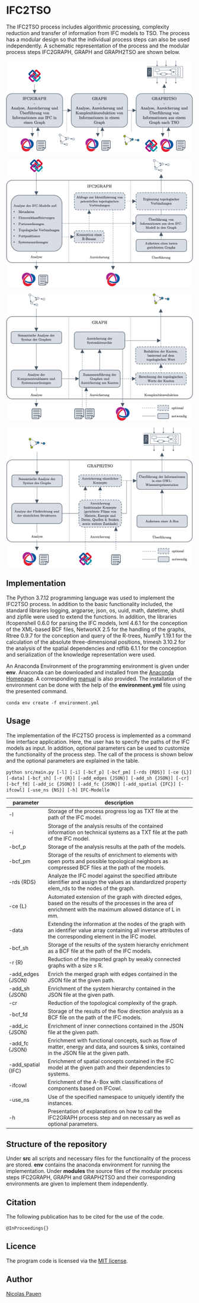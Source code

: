 # IFC2TSO

The IFC2TSO process includes algorithmic processing, complexity reduction and transfer of information from IFC models to TSO. The process has a modular design so that the individual process steps can also be used independently. A schematic representation of the process and the modular process steps IFC2GRAPH, GRAPH and GRAPH2TSO are shown below.


![IFC2TSO](assets/IFC2TSO.png?raw=true "Process of algorithmic processing, complexity reduction and information transfer from IFC to TSO.")

![IFC2GRAPH](assets/IFC2GRAPH.png?raw=true "Schematic representation of a selection of sub-processes and their dependencies in the IFC2GRAPH process step.")

![GRAPH](assets/GRAPH.png?raw=true "Schematic representation of a selection of sub-processes and their dependencies in the GRAPH process step.")

![GRAPH2TSO](assets/GRAPH2TSO.png?raw=true "Schematic representation of a selection of sub-processes and their dependencies in the GRAPH2TSO process step.")




## Implementation
The Python 3.7.12 programming language was used to implement the IFC2TSO process. In addition to the basic functionality included, the standard libraries logging, argparse, json, os, uuid, math, datetime, shutil and zipfile were used to extend the functions. In addition, the libraries ifcopenshell 0.6.0 for parsing the IFC models, lxml 4.6.1 for the conception of the XML-based BCF files, NetworkX 2.5 for the handling of the graphs, Rtree 0.9.7 for the conception and query of the R-trees, NumPy 1.19.1 for the calculation of the absolute three-dimensional positions, trimesh 3.10.2 for the analysis of the spatial dependencies and rdflib 6.1.1 for the conception and serialization of the knowledge representation were used.

An Anaconda Environment of the programming environment is given under **env**. Anaconda can be downloaded and installed from the [Anaconda Homepage](https://www.anaconda.com/products/distribution). A corresponding [manual](https://docs.anaconda.com/anaconda/install/) is also provided. The installation of the environment can be done with the help of the **environment.yml** file using the presented command.

```
conda env create -f environment.yml
```
## Usage

The implementation of the IFC2TSO process is implemented as a command line interface application. Here, the user has to specify the paths of the IFC models as input. In addition, optional parameters can be used to customize the functionality of the process step. The call of the process is shown below and the optional parameters are explained in the table.

```
python src/main.py [-l] [-i] [-bcf_p] [-bcf_pm] [-rds {RDS}] [-ce {L}] [-data] [-bcf_sh] [-r {R}] [-add_edges {JSON}] [-add_sh {JSON}] [-cr] [-bcf_fd] [-add_ic {JSON}] [-add_fc {JSON}] [-add_spatial {IFC}] [-ifcowl] [-use_ns {NS}] [-h] IFC-Modelle
```
|      parameter |description           		 |
|----------------|--------------------------------------|
|-l|Storage of the process progress log as TXT file at the path of the IFC model.       |        
|-i          |Storage of the analysis results of the contained information on technical systems as a TXT file at the path of the IFC model.            |        
|-bcf_p          |Storage of the analysis results at the path of the models.|
|-bcf_pm         |Storage of the results of enrichment to elements with open ports and possible topological neighbors as compressed BCF files at the path of the models.|
|-rds {RDS}          |Analyze the IFC model against the specified attribute identifier and assign the values as standardized property elem_rds to the nodes of the graph.|
|-ce {L}         |Automated extension of the graph with directed edges, based on the results of the processes in the area of enrichment with the maximum allowed distance of L in mm.|
|-data         |Extending the information at the nodes of the graph with an identifier value array containing all inverse attributes of the corresponding element in the IFC model.|
|-bcf_sh  |Storage of the results of the system hierarchy enrichment as a BCF file at the path of the IFC models.|
|-r {R} |Reduction of the imported graph by weakly connected graphs with a size ≤ R.|
|-add_edges {JSON} |Enrich the merged graph with edges contained in the JSON file at the given path.|
|-add_sh {JSON}  |Enrichment of the system hierarchy contained in the JSON file at the given path.|
|-cr |Reduction of the topological complexity of the graph.|
|-bcf_fd  |Storage of the results of the flow direction analysis as a BCF file on the path of the IFC models.|
|-add_ic {JSON} |Enrichment of inner connections contained in the JSON file at the given path.|
|-add_fc {JSON} |Enrichment with functional concepts, such as flow of matter, energy and data, and sources & sinks, contained in the JSON file at the given path.|
|-add_spatial {IFC} |Enrichment of spatial concepts contained in the IFC model at the given path and their dependencies to systems.|
|-ifcowl |Enrichment of the A-Box with classifications of components based on IFCowl.|
|-use_ns |Use of the specified namespace to uniquely identify the instances.|
|-h         |Presentation of explanations on how to call the IFC2GRAPH process step and on necessary as well as optional parameters.|

## Structure of the repository

Under **src** all scripts and necessary files for the functionality of the process are stored. **env** contains the anaconda environment for running the implementation. Under **modules** the source files of the modular process steps IFC2GRAPH, GRAPH and GRAPH2TSO and their corresponding environments are given to implement them independently.

## Citation

The following publication has to be cited for the use of the code.
```
@InProceedings{}
```

## Licence

The program code is licensed via the [MIT license](LICENSE).

## Author

[Nicolas Pauen](https://www.e3d.rwth-aachen.de/cms/E3D/Der-Lehrstuhl/Team/Wissenschaftliche-Beschaeftigte/~tlpi/Nicolas-Pauen/)
